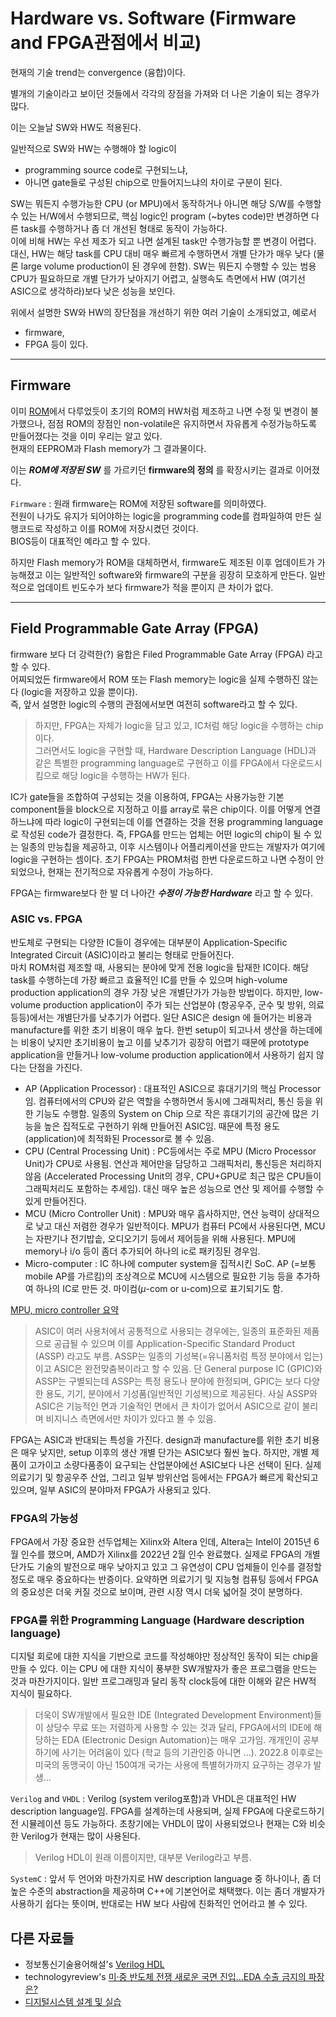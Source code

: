 # Hardware vs. Software (Firmware and FPGA관점에서 비교)

현재의 기술 trend는 convergence (융합)이다.  

별개의 기술이라고 보이던 것들에서 각각의 장점을 가져와 더 나은 기술이 되는 경우가 많다. 

이는 오늘날 SW와 HW도 적용된다.

일반적으로 SW와 HW는 수행해야 할 logic이 

* programming source code로 구현되느냐, 
* 아니면 gate들로 구성된 chip으로 만들어지느냐의 차이로 구분이 된다. 

SW는 뭐든지 수행가능한 CPU (or MPU)에서 동작하거나 아니면 해당 S/W를 수행할 수 있는 H/W에서 수행되므로, 핵심 logic인 program (~bytes code)만 변경하면 다른 task를 수행하거나 좀 더 개선된 형태로 동작이 가능하다.  
이에 비해 HW는 우선 제조가 되고 나면 설계된 task만 수행가능할 뿐 변경이 어렵다. 대신, HW는 해당 task를 CPU 대비 매우 빠르게 수행하면서 개별 단가가 매우 낮다 (물론 large volume production이 된 경우에 한함). SW는 뭐든지 수행할 수 있는 범용 CPU가 필요하므로 개별 단가가 낮아지기 어렵고, 실행속도 측면에서 HW (여기선 ASIC으로 생각하라)보다 낮은 성능을 보인다.

위에서 설명한 SW와 HW의 장단점을 개선하기 위한 여러 기술이 소개되었고, 예로서 

* firmware, 
* FPGA 등이 있다.

---

## Firmware

이미 [ROM](./ce03_02_3_rom.md)에서 다루었듯이 초기의 ROM의 HW처럼 제조하고 나면 수정 및 변경이 불가했으나, 점점 ROM의 장점인 non-volatile은 유지하면서 자유롭게 수정가능하도록 만들어졌다는 것을 이미 우리는 알고 있다.  
현재의 EEPROM과 Flash memory가 그 결과물이다. 

이는 ***ROM에 저장된 SW*** 를 가르키던 **firmware의 정의** 를 확장시키는 결과로 이어졌다. 

`Firmware`
: 원래 firmware는 ROM에 저장된 software를 의미하였다.  
전원이 나가도 유지가 되어야하는 logic을 programming code를 컴파일하여 만든 실행코드로 작성하고 이를 ROM에 저장시켰던 것이다.  
BIOS등이 대표적인 예라고 할 수 있다.

하지만 Flash memory가 ROM을 대체하면서, firmware도 제조된 이후 업데이트가 가능해졌고 이는 일반적인 software와 firmware의 구분을 굉장히 모호하게 만든다. 일반적으로 업데이트 빈도수가 보다 firmware가 적을 뿐이지 큰 차이가 없다.

---

## Field Programmable Gate Array (FPGA)

firmware 보다 더 강력한(?) 융합은 Filed Programmable Gate Array (FPGA) 라고 할 수 있다.  
어찌되었든 firmware에서 ROM 또는 Flash memory는 logic을 실제 수행하진 않는다 (logic을 저장하고 있을 뿐이다).  
즉, 앞서 설명한 logic의 수행의 관점에서보면 여전히 software라고 할 수 있다.  

> 하지만, FPGA는 자체가 logic을 담고 있고, IC처럼 해당 logic을 수행하는 chip이다.  
> 그러면서도 logic을 구현할 때, Hardware Description Language (HDL)과 같은 특별한 programming language로 구현하고 이를 FPGA에서 다운로드시킴으로 해당 logic을 수행하는 HW가 된다. 

IC가 gate들을 조합하여 구성되는 것을 이용하여, FPGA는 사용가능한 기본 component들을 block으로 지정하고 이를 array로 묶은 chip이다. 이를 어떻게 연결하느냐에 따라 logic이 구현되는데 이를 연결하는 것을 전용 programming language로 작성된 code가 결정한다. 즉, FPGA를 만드는 업체는 어떤 logic의 chip이 될 수 있는 일종의 만능칩을 제공하고, 이후 시스템이나 어플리케이션을 만드는 개발자가 여기에 logic을 구현하는 셈이다. 초기 FPGA는 PROM처럼 한번 다운로드하고 나면 수정이 안되었으나, 현재는 전기적으로 자유롭게 수정이 가능하다. 

FPGA는 firmware보다 한 발 더 나아간 ***수정이 가능한 Hardware*** 라고 할 수 있다. 

### ASIC vs. FPGA

반도체로 구현되는 다양한 IC들이 경우에는 대부분이 Application-Specific Integrated Circuit (ASIC)이라고 불리는 형태로 만들어진다.  
마치 ROM처럼 제조할 때, 사용되는 분야에 맞게 전용 logic을 탑재한 IC이다. 해당 task를 수행하는데 가장 빠르고 효율적인 IC를 만들 수 있으며 high-volume production application의 경우 가장 낮은 개별단가가 가능한 방법이다. 하지만, low-volume production application이 주가 되는 산업분야 (항공우주, 군수 및 방위, 의료 등등)에서는 개별단가를 낮추기가 어렵다. 일단 ASIC은 design 에 들어가는 비용과 manufacture를 위한 초기 비용이 매우 높다. 한번 setup이 되고나서 생산을 하는데에는 비용이 낮지만 초기비용이 높고 이를 낮추기가 굉장히 어렵기 때문에 prototype application을 만들거나 low-volume production application에서 사용하기 쉽지 않다는 단점을 가진다.

* AP (Application Processor) : 대표적인 ASIC으로 휴대기기의 핵심 Processor임. 컴퓨터에서의 CPU와 같은 역할을 수행하면서 동시에 그래픽처리, 통신 등을 위한 기능도 수행함. 일종의 System on Chip 으로 작은 휴대기기의 공간에 많은 기능을 높은 집적도로 구현하기 위해 만들어진 ASIC임. 때문에 특정 용도(application)에 최적화된 Processor로 볼 수 있음.
* CPU (Central Processing Unit) : PC등에서는 주로 MPU (Micro Processor Unit)가 CPU로 사용됨. 연산과 제어만을 담당하고 그래픽처리, 통신등은 처리하지 않음 (Accelerated Processing Unit의 경우, CPU+GPU로 최근 많은 CPU들이 그래픽처리도 포함하는 추세임). 대신 매우 높은 성능으로 연산 및 제어를 수행할 수 있게 만들어진다. 
* MCU (Micro Controller Unit) : MPU와 매우 흡사하지만, 연산 능력이 상대적으로 낮고 대신 저렴한 경우가 일반적이다. MPU가 컴퓨터 PC에서 사용된다면, MCU는 자판기나 전기밥솥, 오디오기기 등에서 제어등을 위해 사용된다. MPU에 memory나 i/o 등이 좀더 추가되어 하나의 ic로 패키징된 경우임.
* Micro-computer : IC 하나에 computer system을 집적시킨 SoC. AP (=보통 mobile AP를 가르킴)의 조상격으로 MCU에 시스템으로 필요한 기능 등을 추가하여 하나의 IC로 만든 것. 마이컴($\mu$-com or u-com)으로 표기되기도 함.

[MPU, micro controller 요약](https://dsaint31.tistory.com/entry/CE-Micro-Controller-Unit-MCU-and-Micro-computer)

> ASIC이 여러 사용처에서 공통적으로 사용되는 경우에는, 일종의 표준화된 제품으로 공급될 수 있으며 이를 Application-Specific Standard Product (ASSP) 라고도 부름. ASSP는 일종의 기성복(=유니폼처럼 특정 분야에서 입는)이고 ASIC은 완전맞춤복이라고 할 수 있음. 단 General purpose IC (GPIC)와 ASSP는 구별되는데 ASSP는 특정 용도나 분야에 한정되며, GPIC는 보다 다양한 용도, 기기, 분야에서 기성품(일반적인 기성복)으로 제공된다. 사실 ASSP와 ASIC은 기능적인 면과 기술적인 면에서 큰 차이가 없어서 ASIC으로 같이 불리며 비지니스 측면에서만 차이가 있다고 볼 수 있음.

FPGA는 ASIC과 반대되는 특성을 가진다. design과 manufacture를 위한 초기 비용은 매우 낮지만, setup 이후의 생산 개별 단가는 ASIC보다 훨씬 높다. 하지만, 개별 제품이 고가이고 소량다품종이 요구되는 산업분야에선 ASIC보다 나은 선택이 된다. 실제 의료기기 및 항공우주 산업, 그리고 일부 방위산업 등에서는 FPGA가 빠르게 확산되고 있으며, 일부 ASIC의 분야마저 FPGA가 사용되고 있다.

### FPGA의 가능성

FPGA에서 가장 중요한 선두업체는 Xilinx와 Altera 인데, Altera는 Intel이 2015년 6월 인수를 했으며, AMD가 Xilinx를 2022년 2월 인수 완료했다. 실제로 FPGA의 개별단가도 기술의 발전으로 매우 낮아지고 있고 그 유연성이 CPU 업체들이 인수를 결정할 정도로 매우 중요하다는 반증이다. 요약하면 의료기기 및 지능형 컴퓨팅 등에서 FPGA의 중요성은 더욱 커질 것으로 보이며, 관련 시장 역시 더욱 넓어질 것이 분명하다. 

### FPGA를 위한 Programming Language (Hardware description language)

디지털 회로에 대한 지식을 기반으로 코드를 작성해야만 정상적인 동작이 되는 chip을 만들 수 있다. 이는 CPU 에 대한 지식이 풍부한 SW개발자가 좋은 프로그램을 만드는 것과 마찬가지이다. 일반 프로그래밍과 달리 동작 clock등에 대한 이해와 같은 HW적 지식이 필요하다. 

> 더욱이 SW개발에서 필요한 IDE (Integrated Development Environment)들이 상당수 무료 또는 저렴하게 사용할 수 있는 것과 달리, FPGA에서의 IDE에 해당하는 EDA (Electronic Design Automation)는 매우 고가임. 개개인이 공부하기에 사기는 어려움이 있다 (학교 등의 기관인증 아니면 ...). 2022.8 이후로는 미국의 동맹국이 아닌 150여개 국가는 사용에 특별허가까지 요구하는 경우가 발생...

`Verilog` and `VHDL`
: Verilog (system verilog포함)과 VHDL은 대표적인 HW description language임. FPGA를 설계하는데 사용되며, 실제 FPGA에 다운로드하기 전 시뮬레이션 등도 가능하다. 초창기에는 VHDL이 많이 사용되었으나 현재는 C와 비슷한 Verilog가 현재는 많이 사용된다. 

> Verilog HDL이 원래 이름이지만, 대부분 Verilog라고 부름. 

`SystemC`
: 앞서 두 언어와 마찬가지로 HW description language 중 하나이나, 좀 더 높은 수준의 abstraction을 제공하며 C++에 기본언어로 채택했다. 이는 좀더 개발자가 사용하기 쉽다는 뜻이며, 반대로는 HW 보다 사람에 친화적인 언어라고 볼 수 있다. 

## 다른 자료들

* 정보통신기술용어해설's [Verilog HDL](http://www.ktword.co.kr/test/view/view.php?m_temp1=6235)
* technologyreview's [미·중 반도체 전쟁 새로운 국면 진입…EDA 수출 금지의 파장은?](https://www.technologyreview.kr/eda-software-us-china-chip-war/)
* [디지털시스템 설계 및 실습](https://cms3.koreatech.ac.kr/sites/yjjang/down/dsys11/M01_VerilogHDL01.pdf)